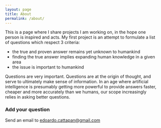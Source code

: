 ```yaml
---
layout: page
title: About
permalink: /about/
---
```


This is a page where I share projects I am working on, in the hope one person is inspired and acts.
My first project is an attempt to formulate a list of questions which respect 3 criteria:
  - the true and proven answer remains yet unknown to humankind
  - finding the true answer implies expanding human knowledge in a given area
  - the issue is important to humankind

Questions are very important. Questions are at the origin of thought, and serve to ultimately make sense of information.
In an age where artificial intelligence is presumably getting more powerful to provide answers faster, cheaper and more accurately than we humans, our scope increasingly relies in asking better questions.

### Add your question

Send an email to [edoardo.cattapan@gmail.com](mailto:edoardo.cattapan@gmail.com)
